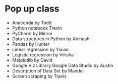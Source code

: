 # Pop up class

* Anaconda by Todd
* Python notebook Trevin
* PyCharm by Minrui
* Data structures in Python by Aninash
* Pandas by Hunter
* Linear regression by Yixiao
* Logistic regression by Virisha
* Matplotlib by David
* Google Viz Library Google Data Studio by Austin
* Description of Data Set by Mandel
* Screen scraping by Travis

